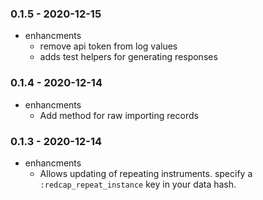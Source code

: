 
### 0.1.5 - 2020-12-15

* enhancments
  * remove api token from log values
  * adds test helpers for generating responses

### 0.1.4 - 2020-12-14

* enhancments
  * Add method for raw importing records
  
### 0.1.3 - 2020-12-14

* enhancments
  * Allows updating of repeating instruments. specify a `:redcap_repeat_instance` key in your data hash.


